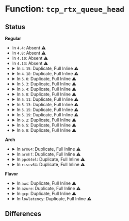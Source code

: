# Function: <code>tcp_rtx_queue_head</code>

## Status
<b>Regular</b>
<ul>
<li>
In <code>4.4</code>: Absent ⚠️
</li>
<li>
In <code>4.8</code>: Absent ⚠️
</li>
<li>
In <code>4.10</code>: Absent ⚠️
</li>
<li>
In <code>4.13</code>: Absent ⚠️
</li>
<li>
<details>
<summary>In <code>4.15</code>: Duplicate, Full Inline ⚠️</summary>

**Collision:** Static Duplication

**Inline:** Full

**Transformation:** False

**Instances:**

```
In net/ipv4/tcp_input.c (ffffffff818b07fb)
Location: include/net/tcp.h:1584
Inline: True
Inline callers:
  - net/ipv4/tcp_input.c:tcp_rcv_state_process
  - net/ipv4/tcp_input.c:tcp_mark_head_lost
  - net/ipv4/tcp_input.c:tcp_enter_loss
  - net/ipv4/tcp_input.c:tcp_sacktag_write_queue
```
```
In net/ipv4/tcp_output.c (ffffffff818b65ef)
Location: include/net/tcp.h:1584
Inline: True
Inline callers:
  - net/ipv4/tcp_output.c:tcp_send_synack
  - net/ipv4/tcp_output.c:tcp_write_xmit
```
```
In net/ipv4/tcp_timer.c (ffffffff818b75b8)
Location: include/net/tcp.h:1584
Inline: True
Inline callers:
  - net/ipv4/tcp_timer.c:tcp_retransmit_timer
  - net/ipv4/tcp_timer.c:tcp_retransmit_timer
```
```
In net/ipv4/tcp_ipv4.c (ffffffff818bbbcb)
Location: include/net/tcp.h:1584
Inline: True
Inline callers:
  - net/ipv4/tcp_ipv4.c:tcp_v4_err
```
</details>
</li>
<li>
<details>
<summary>In <code>4.18</code>: Duplicate, Full Inline ⚠️</summary>

**Collision:** Static Duplication

**Inline:** Full

**Transformation:** False

**Instances:**

```
In net/ipv4/tcp_input.c (ffffffff81905f1c)
Location: include/net/tcp.h:1600
Inline: True
Inline callers:
  - net/ipv4/tcp_input.c:tcp_rcv_state_process
  - net/ipv4/tcp_input.c:tcp_mark_head_lost
  - net/ipv4/tcp_input.c:tcp_enter_loss
  - net/ipv4/tcp_input.c:tcp_sacktag_write_queue
```
```
In net/ipv4/tcp_output.c (ffffffff8190be52)
Location: include/net/tcp.h:1600
Inline: True
Inline callers:
  - net/ipv4/tcp_output.c:tcp_send_synack
  - net/ipv4/tcp_output.c:tcp_write_xmit
```
```
In net/ipv4/tcp_timer.c (ffffffff8190cf35)
Location: include/net/tcp.h:1600
Inline: True
Inline callers:
  - net/ipv4/tcp_timer.c:tcp_retransmit_timer
  - net/ipv4/tcp_timer.c:tcp_retransmit_timer
```
```
In net/ipv4/tcp_ipv4.c (ffffffff81911645)
Location: include/net/tcp.h:1600
Inline: True
Inline callers:
  - net/ipv4/tcp_ipv4.c:tcp_v4_err
```
```
In net/ipv4/tcp_recovery.c (ffffffff8191728b)
Location: include/net/tcp.h:1600
Inline: True
Inline callers:
  - net/ipv4/tcp_recovery.c:tcp_newreno_mark_lost
```
</details>
</li>
<li>
<details>
<summary>In <code>5.0</code>: Duplicate, Full Inline ⚠️</summary>

**Collision:** Static Duplication

**Inline:** Full

**Transformation:** False

**Instances:**

```
In net/ipv4/tcp_input.c (ffffffff819340bc)
Location: include/net/tcp.h:1672
Inline: True
Inline callers:
  - net/ipv4/tcp_input.c:tcp_rcv_state_process
  - net/ipv4/tcp_input.c:tcp_mark_head_lost
  - net/ipv4/tcp_input.c:tcp_enter_loss
  - net/ipv4/tcp_input.c:tcp_sacktag_write_queue
```
```
In net/ipv4/tcp_output.c (ffffffff8193a132)
Location: include/net/tcp.h:1672
Inline: True
Inline callers:
  - net/ipv4/tcp_output.c:tcp_send_synack
  - net/ipv4/tcp_output.c:tcp_write_xmit
```
```
In net/ipv4/tcp_timer.c (ffffffff8193b250)
Location: include/net/tcp.h:1672
Inline: True
Inline callers:
  - net/ipv4/tcp_timer.c:tcp_retransmit_timer
  - net/ipv4/tcp_timer.c:tcp_retransmit_timer
  - net/ipv4/tcp_timer.c:tcp_retransmit_timer
```
```
In net/ipv4/tcp_ipv4.c (ffffffff8193fe06)
Location: include/net/tcp.h:1672
Inline: True
Inline callers:
  - net/ipv4/tcp_ipv4.c:tcp_v4_err
```
```
In net/ipv4/tcp_recovery.c (ffffffff81945a9b)
Location: include/net/tcp.h:1672
Inline: True
Inline callers:
  - net/ipv4/tcp_recovery.c:tcp_newreno_mark_lost
```
</details>
</li>
<li>
<details>
<summary>In <code>5.3</code>: Duplicate, Full Inline ⚠️</summary>

**Collision:** Static Duplication

**Inline:** Full

**Transformation:** False

**Instances:**

```
In net/ipv4/tcp_input.c (ffffffff819976d3)
Location: include/net/tcp.h:1707
Inline: True
Inline callers:
  - net/ipv4/tcp_input.c:tcp_rcv_synsent_state_process
  - net/ipv4/tcp_input.c:tcp_mark_head_lost
  - net/ipv4/tcp_input.c:tcp_enter_loss
  - net/ipv4/tcp_input.c:tcp_sacktag_write_queue
```
```
In net/ipv4/tcp_output.c (ffffffff8199e3d2)
Location: include/net/tcp.h:1707
Inline: True
Inline callers:
  - net/ipv4/tcp_output.c:tcp_send_synack
  - net/ipv4/tcp_output.c:tcp_write_xmit
  - net/ipv4/tcp_output.c:tcp_fragment
```
```
In net/ipv4/tcp_timer.c (ffffffff8199f618)
Location: include/net/tcp.h:1707
Inline: True
Inline callers:
  - net/ipv4/tcp_timer.c:tcp_retransmit_timer
  - net/ipv4/tcp_timer.c:tcp_retransmit_timer
```
```
In net/ipv4/tcp_ipv4.c (ffffffff819a4302)
Location: include/net/tcp.h:1707
Inline: True
Inline callers:
  - net/ipv4/tcp_ipv4.c:tcp_v4_err
```
```
In net/ipv4/tcp_recovery.c (ffffffff819aa09c)
Location: include/net/tcp.h:1707
Inline: True
Inline callers:
  - net/ipv4/tcp_recovery.c:tcp_newreno_mark_lost
```
</details>
</li>
<li>
<details>
<summary>In <code>5.4</code>: Duplicate, Full Inline ⚠️</summary>

**Collision:** Static Duplication

**Inline:** Full

**Transformation:** False

**Instances:**

```
In net/ipv4/tcp_input.c (ffffffff819ce25b)
Location: include/net/tcp.h:1729
Inline: True
Inline callers:
  - net/ipv4/tcp_input.c:tcp_rcv_synsent_state_process
  - net/ipv4/tcp_input.c:tcp_mark_head_lost
  - net/ipv4/tcp_input.c:tcp_enter_loss
  - net/ipv4/tcp_input.c:tcp_sacktag_write_queue
```
```
In net/ipv4/tcp_output.c (ffffffff819d4eb2)
Location: include/net/tcp.h:1729
Inline: True
Inline callers:
  - net/ipv4/tcp_output.c:tcp_send_synack
  - net/ipv4/tcp_output.c:tcp_write_xmit
  - net/ipv4/tcp_output.c:tcp_fragment
```
```
In net/ipv4/tcp_timer.c (ffffffff819d61c2)
Location: include/net/tcp.h:1729
Inline: True
Inline callers:
  - net/ipv4/tcp_timer.c:tcp_retransmit_timer
  - net/ipv4/tcp_timer.c:tcp_retransmit_timer
```
```
In net/ipv4/tcp_ipv4.c (ffffffff819daf22)
Location: include/net/tcp.h:1729
Inline: True
Inline callers:
  - net/ipv4/tcp_ipv4.c:tcp_v4_err
```
```
In net/ipv4/tcp_recovery.c (ffffffff819e0d5c)
Location: include/net/tcp.h:1729
Inline: True
Inline callers:
  - net/ipv4/tcp_recovery.c:tcp_newreno_mark_lost
```
</details>
</li>
<li>
<details>
<summary>In <code>5.8</code>: Duplicate, Full Inline ⚠️</summary>

**Collision:** Static Duplication

**Inline:** Full

**Transformation:** False

**Instances:**

```
In net/ipv4/tcp_input.c (ffffffff81ab8324)
Location: include/net/tcp.h:1758
Inline: True
Inline callers:
  - net/ipv4/tcp_input.c:tcp_rcv_fastopen_synack
  - net/ipv4/tcp_input.c:tcp_fastretrans_alert
  - net/ipv4/tcp_input.c:tcp_fastretrans_alert
  - net/ipv4/tcp_input.c:tcp_try_keep_open
  - net/ipv4/tcp_input.c:tcp_try_undo_recovery
  - net/ipv4/tcp_input.c:tcp_mark_head_lost
  - net/ipv4/tcp_input.c:tcp_timeout_mark_lost
  - net/ipv4/tcp_input.c:tcp_sacktag_write_queue
```
```
In net/ipv4/tcp_output.c (ffffffff81ac1872)
Location: include/net/tcp.h:1758
Inline: True
Inline callers:
  - net/ipv4/tcp_output.c:tcp_send_synack
  - net/ipv4/tcp_output.c:tcp_tso_should_defer
  - net/ipv4/tcp_output.c:tcp_fragment
```
```
In net/ipv4/tcp_timer.c (ffffffff81ac3040)
Location: include/net/tcp.h:1758
Inline: True
Inline callers:
  - net/ipv4/tcp_timer.c:tcp_retransmit_timer
  - net/ipv4/tcp_timer.c:tcp_retransmit_timer
```
```
In net/ipv4/tcp_ipv4.c (ffffffff81ac4f85)
Location: include/net/tcp.h:1758
Inline: True
```
```
In net/ipv4/tcp_recovery.c (ffffffff81ace34c)
Location: include/net/tcp.h:1758
Inline: True
Inline callers:
  - net/ipv4/tcp_recovery.c:tcp_newreno_mark_lost
```
</details>
</li>
<li>
<details>
<summary>In <code>5.11</code>: Duplicate, Full Inline ⚠️</summary>

**Collision:** Static Duplication

**Inline:** Full

**Transformation:** False

**Instances:**

```
In net/ipv4/tcp_input.c (ffffffff81ac3514)
Location: include/net/tcp.h:1772
Inline: True
Inline callers:
  - net/ipv4/tcp_input.c:tcp_rcv_fastopen_synack
  - net/ipv4/tcp_input.c:tcp_fastretrans_alert
  - net/ipv4/tcp_input.c:tcp_fastretrans_alert
  - net/ipv4/tcp_input.c:tcp_try_keep_open
  - net/ipv4/tcp_input.c:tcp_try_undo_recovery
  - net/ipv4/tcp_input.c:tcp_mark_head_lost
  - net/ipv4/tcp_input.c:tcp_timeout_mark_lost
  - net/ipv4/tcp_input.c:tcp_sacktag_write_queue
```
```
In net/ipv4/tcp_output.c (ffffffff81acd2e2)
Location: include/net/tcp.h:1772
Inline: True
Inline callers:
  - net/ipv4/tcp_output.c:tcp_send_synack
  - net/ipv4/tcp_output.c:tcp_tso_should_defer
  - net/ipv4/tcp_output.c:tcp_fragment
```
```
In net/ipv4/tcp_timer.c (ffffffff81aceac0)
Location: include/net/tcp.h:1772
Inline: True
Inline callers:
  - net/ipv4/tcp_timer.c:tcp_retransmit_timer
  - net/ipv4/tcp_timer.c:tcp_retransmit_timer
```
```
In net/ipv4/tcp_ipv4.c (ffffffff81ad0915)
Location: include/net/tcp.h:1772
Inline: True
```
```
In net/ipv4/tcp_recovery.c (ffffffff81ada35c)
Location: include/net/tcp.h:1772
Inline: True
Inline callers:
  - net/ipv4/tcp_recovery.c:tcp_newreno_mark_lost
```
</details>
</li>
<li>
<details>
<summary>In <code>5.13</code>: Duplicate, Full Inline ⚠️</summary>

**Collision:** Static Duplication

**Inline:** Full

**Transformation:** False

**Instances:**

```
In net/ipv4/tcp_input.c (ffffffff81aabbde)
Location: include/net/tcp.h:1776
Inline: True
Inline callers:
  - net/ipv4/tcp_input.c:tcp_rcv_fastopen_synack
  - net/ipv4/tcp_input.c:tcp_fastretrans_alert
  - net/ipv4/tcp_input.c:tcp_fastretrans_alert
  - net/ipv4/tcp_input.c:tcp_try_keep_open
  - net/ipv4/tcp_input.c:tcp_try_undo_recovery
  - net/ipv4/tcp_input.c:tcp_mark_head_lost
  - net/ipv4/tcp_input.c:tcp_enter_loss
  - net/ipv4/tcp_input.c:tcp_sacktag_write_queue
```
```
In net/ipv4/tcp_output.c (ffffffff81ab84b2)
Location: include/net/tcp.h:1776
Inline: True
Inline callers:
  - net/ipv4/tcp_output.c:tcp_send_synack
  - net/ipv4/tcp_output.c:tcp_tso_should_defer
  - net/ipv4/tcp_output.c:tcp_fragment
```
```
In net/ipv4/tcp_timer.c (ffffffff81ab9c61)
Location: include/net/tcp.h:1776
Inline: True
Inline callers:
  - net/ipv4/tcp_timer.c:tcp_retransmit_timer
  - net/ipv4/tcp_timer.c:tcp_retransmit_timer
```
```
In net/ipv4/tcp_ipv4.c (ffffffff81abb9f5)
Location: include/net/tcp.h:1776
Inline: True
```
```
In net/ipv4/tcp_recovery.c (ffffffff81ac53bc)
Location: include/net/tcp.h:1776
Inline: True
Inline callers:
  - net/ipv4/tcp_recovery.c:tcp_newreno_mark_lost
```
</details>
</li>
<li>
<details>
<summary>In <code>5.15</code>: Duplicate, Full Inline ⚠️</summary>

**Collision:** Static Duplication

**Inline:** Full

**Transformation:** False

**Instances:**

```
In net/ipv4/tcp_input.c (ffffffff81b6801e)
Location: include/net/tcp.h:1769
Inline: True
Inline callers:
  - net/ipv4/tcp_input.c:tcp_rcv_fastopen_synack
  - net/ipv4/tcp_input.c:tcp_fastretrans_alert
  - net/ipv4/tcp_input.c:tcp_fastretrans_alert
  - net/ipv4/tcp_input.c:tcp_try_keep_open
  - net/ipv4/tcp_input.c:tcp_try_undo_recovery
  - net/ipv4/tcp_input.c:tcp_mark_head_lost
  - net/ipv4/tcp_input.c:tcp_enter_loss
  - net/ipv4/tcp_input.c:tcp_sacktag_write_queue
```
```
In net/ipv4/tcp_output.c (ffffffff81b756a2)
Location: include/net/tcp.h:1769
Inline: True
Inline callers:
  - net/ipv4/tcp_output.c:tcp_send_synack
  - net/ipv4/tcp_output.c:tcp_write_xmit
  - net/ipv4/tcp_output.c:tcp_fragment
```
```
In net/ipv4/tcp_timer.c (ffffffff81b7709f)
Location: include/net/tcp.h:1769
Inline: True
Inline callers:
  - net/ipv4/tcp_timer.c:tcp_retransmit_timer
  - net/ipv4/tcp_timer.c:tcp_retransmit_timer
```
```
In net/ipv4/tcp_ipv4.c (ffffffff81b78bb5)
Location: include/net/tcp.h:1769
Inline: True
```
```
In net/ipv4/tcp_recovery.c (ffffffff81b83bcc)
Location: include/net/tcp.h:1769
Inline: True
Inline callers:
  - net/ipv4/tcp_recovery.c:tcp_newreno_mark_lost
```
</details>
</li>
<li>
<details>
<summary>In <code>5.19</code>: Duplicate, Full Inline ⚠️</summary>

**Collision:** Static Duplication

**Inline:** Full

**Transformation:** False

**Instances:**

```
In net/ipv4/tcp_input.c (ffffffff81cf7157)
Location: include/net/tcp.h:1830
Inline: True
Inline callers:
  - net/ipv4/tcp_input.c:tcp_rcv_fastopen_synack
  - net/ipv4/tcp_input.c:tcp_fastretrans_alert
  - net/ipv4/tcp_input.c:tcp_fastretrans_alert
  - net/ipv4/tcp_input.c:tcp_try_keep_open
  - net/ipv4/tcp_input.c:tcp_try_undo_recovery
  - net/ipv4/tcp_input.c:tcp_mark_head_lost
  - net/ipv4/tcp_input.c:tcp_enter_loss
  - net/ipv4/tcp_input.c:tcp_sacktag_write_queue
```
```
In net/ipv4/tcp_output.c (ffffffff81d04f42)
Location: include/net/tcp.h:1830
Inline: True
Inline callers:
  - net/ipv4/tcp_output.c:tcp_send_synack
  - net/ipv4/tcp_output.c:tcp_write_xmit
  - net/ipv4/tcp_output.c:tcp_fragment
```
```
In net/ipv4/tcp_timer.c (ffffffff81d069dc)
Location: include/net/tcp.h:1830
Inline: True
Inline callers:
  - net/ipv4/tcp_timer.c:tcp_retransmit_timer
  - net/ipv4/tcp_timer.c:tcp_retransmit_timer
```
```
In net/ipv4/tcp_ipv4.c (ffffffff81d089d5)
Location: include/net/tcp.h:1830
Inline: True
```
```
In net/ipv4/tcp_recovery.c (ffffffff81d1430b)
Location: include/net/tcp.h:1830
Inline: True
Inline callers:
  - net/ipv4/tcp_recovery.c:tcp_newreno_mark_lost
```
</details>
</li>
<li>
<details>
<summary>In <code>6.2</code>: Duplicate, Full Inline ⚠️</summary>

**Collision:** Static Duplication

**Inline:** Full

**Transformation:** False

**Instances:**

```
In net/ipv4/tcp_input.c (ffffffff81ebbbc7)
Location: include/net/tcp.h:1850
Inline: True
Inline callers:
  - net/ipv4/tcp_input.c:tcp_rcv_fastopen_synack
  - net/ipv4/tcp_input.c:tcp_fastretrans_alert
  - net/ipv4/tcp_input.c:tcp_fastretrans_alert
  - net/ipv4/tcp_input.c:tcp_try_keep_open
  - net/ipv4/tcp_input.c:tcp_try_undo_recovery
  - net/ipv4/tcp_input.c:tcp_mark_head_lost
  - net/ipv4/tcp_input.c:tcp_enter_loss
  - net/ipv4/tcp_input.c:tcp_sacktag_write_queue
```
```
In net/ipv4/tcp_output.c (ffffffff81ec9fb2)
Location: include/net/tcp.h:1850
Inline: True
Inline callers:
  - net/ipv4/tcp_output.c:tcp_send_synack
  - net/ipv4/tcp_output.c:tcp_write_xmit
  - net/ipv4/tcp_output.c:tcp_fragment
```
```
In net/ipv4/tcp_timer.c (ffffffff81ecbc3e)
Location: include/net/tcp.h:1850
Inline: True
Inline callers:
  - net/ipv4/tcp_timer.c:tcp_retransmit_timer
  - net/ipv4/tcp_timer.c:tcp_retransmit_timer
```
```
In net/ipv4/tcp_ipv4.c (ffffffff81ecdb15)
Location: include/net/tcp.h:1850
Inline: True
```
```
In net/ipv4/tcp_recovery.c (ffffffff81eda38b)
Location: include/net/tcp.h:1850
Inline: True
Inline callers:
  - net/ipv4/tcp_recovery.c:tcp_newreno_mark_lost
```
</details>
</li>
<li>
<details>
<summary>In <code>6.5</code>: Duplicate, Full Inline ⚠️</summary>

**Collision:** Static Duplication

**Inline:** Full

**Transformation:** False

**Instances:**

```
In net/ipv4/tcp_input.c (ffffffff81f1a046)
Location: include/net/tcp.h:1863
Inline: True
Inline callers:
  - net/ipv4/tcp_input.c:tcp_rcv_fastopen_synack
  - net/ipv4/tcp_input.c:tcp_fastretrans_alert
  - net/ipv4/tcp_input.c:tcp_fastretrans_alert
  - net/ipv4/tcp_input.c:tcp_try_keep_open
  - net/ipv4/tcp_input.c:tcp_try_undo_recovery
  - net/ipv4/tcp_input.c:tcp_mark_head_lost
  - net/ipv4/tcp_input.c:tcp_enter_loss
  - net/ipv4/tcp_input.c:tcp_sacktag_write_queue
```
```
In net/ipv4/tcp_output.c (ffffffff81f28b02)
Location: include/net/tcp.h:1863
Inline: True
Inline callers:
  - net/ipv4/tcp_output.c:tcp_send_synack
  - net/ipv4/tcp_output.c:tcp_write_xmit
  - net/ipv4/tcp_output.c:tcp_fragment
```
```
In net/ipv4/tcp_timer.c (ffffffff81f2a7bf)
Location: include/net/tcp.h:1863
Inline: True
Inline callers:
  - net/ipv4/tcp_timer.c:tcp_retransmit_timer
  - net/ipv4/tcp_timer.c:tcp_retransmit_timer
```
```
In net/ipv4/tcp_ipv4.c (ffffffff81f2c7e5)
Location: include/net/tcp.h:1863
Inline: True
```
```
In net/ipv4/tcp_recovery.c (ffffffff81f3946b)
Location: include/net/tcp.h:1863
Inline: True
Inline callers:
  - net/ipv4/tcp_recovery.c:tcp_newreno_mark_lost
```
</details>
</li>
<li>
<details>
<summary>In <code>6.8</code>: Duplicate, Full Inline ⚠️</summary>

**Collision:** Static Duplication

**Inline:** Full

**Transformation:** False

**Instances:**

```
In net/ipv4/tcp_input.c (ffffffff81fde818)
Location: include/net/tcp.h:1965
Inline: True
Inline callers:
  - net/ipv4/tcp_input.c:tcp_rcv_fastopen_synack
  - net/ipv4/tcp_input.c:tcp_fastretrans_alert
  - net/ipv4/tcp_input.c:tcp_fastretrans_alert
  - net/ipv4/tcp_input.c:tcp_try_keep_open
  - net/ipv4/tcp_input.c:tcp_try_undo_recovery
  - net/ipv4/tcp_input.c:tcp_mark_head_lost
  - net/ipv4/tcp_input.c:tcp_enter_loss
  - net/ipv4/tcp_input.c:tcp_sacktag_write_queue
```
```
In net/ipv4/tcp_output.c (ffffffff81fed5a2)
Location: include/net/tcp.h:1965
Inline: True
Inline callers:
  - net/ipv4/tcp_output.c:tcp_send_synack
  - net/ipv4/tcp_output.c:tcp_write_xmit
  - net/ipv4/tcp_output.c:tcp_fragment
```
```
In net/ipv4/tcp_timer.c (ffffffff81fef382)
Location: include/net/tcp.h:1965
Inline: True
Inline callers:
  - net/ipv4/tcp_timer.c:tcp_retransmit_timer
  - net/ipv4/tcp_timer.c:tcp_retransmit_timer
```
```
In net/ipv4/tcp_ipv4.c (ffffffff81ff16f5)
Location: include/net/tcp.h:1965
Inline: True
```
```
In net/ipv4/tcp_recovery.c (ffffffff81fff55b)
Location: include/net/tcp.h:1965
Inline: True
Inline callers:
  - net/ipv4/tcp_recovery.c:tcp_newreno_mark_lost
```
</details>
</li>
</ul>
<b>Arch</b>
<ul>
<li>
<details>
<summary>In <code>arm64</code>: Duplicate, Full Inline ⚠️</summary>

**Collision:** Static Duplication

**Inline:** Full

**Transformation:** False

**Instances:**

```
In net/ipv4/tcp_input.c (ffff800010c80ca4)
Location: include/net/tcp.h:1729
Inline: True
Inline callers:
  - net/ipv4/tcp_input.c:tcp_rcv_synsent_state_process
  - net/ipv4/tcp_input.c:tcp_mark_head_lost
  - net/ipv4/tcp_input.c:tcp_enter_loss
  - net/ipv4/tcp_input.c:tcp_sacktag_write_queue
```
```
In net/ipv4/tcp_output.c (ffff800010c87b50)
Location: include/net/tcp.h:1729
Inline: True
Inline callers:
  - net/ipv4/tcp_output.c:tcp_send_synack
  - net/ipv4/tcp_output.c:tcp_write_xmit
  - net/ipv4/tcp_output.c:tcp_fragment
```
```
In net/ipv4/tcp_timer.c (ffff800010c891d4)
Location: include/net/tcp.h:1729
Inline: True
Inline callers:
  - net/ipv4/tcp_timer.c:tcp_retransmit_timer
  - net/ipv4/tcp_timer.c:tcp_retransmit_timer
```
```
In net/ipv4/tcp_ipv4.c (ffff800010c8e2d8)
Location: include/net/tcp.h:1729
Inline: True
Inline callers:
  - net/ipv4/tcp_ipv4.c:tcp_v4_err
```
```
In net/ipv4/tcp_recovery.c (ffff800010c94bdc)
Location: include/net/tcp.h:1729
Inline: True
Inline callers:
  - net/ipv4/tcp_recovery.c:tcp_newreno_mark_lost
```
</details>
</li>
<li>
<details>
<summary>In <code>armhf</code>: Duplicate, Full Inline ⚠️</summary>

**Collision:** Static Duplication

**Inline:** Full

**Transformation:** False

**Instances:**

```
In net/ipv4/tcp_input.c (c0d8fed4)
Location: include/net/tcp.h:1729
Inline: True
Inline callers:
  - net/ipv4/tcp_input.c:tcp_rcv_synsent_state_process
  - net/ipv4/tcp_input.c:tcp_mark_head_lost
  - net/ipv4/tcp_input.c:tcp_enter_loss
  - net/ipv4/tcp_input.c:tcp_sacktag_write_queue
```
```
In net/ipv4/tcp_output.c (c0d96e9c)
Location: include/net/tcp.h:1729
Inline: True
Inline callers:
  - net/ipv4/tcp_output.c:tcp_send_synack
  - net/ipv4/tcp_output.c:tcp_write_xmit
  - net/ipv4/tcp_output.c:tcp_fragment
```
```
In net/ipv4/tcp_timer.c (c0d9822c)
Location: include/net/tcp.h:1729
Inline: True
Inline callers:
  - net/ipv4/tcp_timer.c:tcp_retransmit_timer
  - net/ipv4/tcp_timer.c:tcp_retransmit_timer
```
```
In net/ipv4/tcp_ipv4.c (c0d9d308)
Location: include/net/tcp.h:1729
Inline: True
Inline callers:
  - net/ipv4/tcp_ipv4.c:tcp_v4_err
```
```
In net/ipv4/tcp_recovery.c (c0da346c)
Location: include/net/tcp.h:1729
Inline: True
Inline callers:
  - net/ipv4/tcp_recovery.c:tcp_newreno_mark_lost
```
</details>
</li>
<li>
<details>
<summary>In <code>ppc64el</code>: Duplicate, Full Inline ⚠️</summary>

**Collision:** Static Duplication

**Inline:** Full

**Transformation:** False

**Instances:**

```
In net/ipv4/tcp_input.c (c000000000d8bab0)
Location: include/net/tcp.h:1729
Inline: True
Inline callers:
  - net/ipv4/tcp_input.c:tcp_rcv_synsent_state_process
  - net/ipv4/tcp_input.c:tcp_mark_head_lost
  - net/ipv4/tcp_input.c:tcp_enter_loss
  - net/ipv4/tcp_input.c:tcp_sacktag_write_queue
```
```
In net/ipv4/tcp_output.c (c000000000d94810)
Location: include/net/tcp.h:1729
Inline: True
Inline callers:
  - net/ipv4/tcp_output.c:tcp_send_synack
  - net/ipv4/tcp_output.c:tcp_write_xmit
  - net/ipv4/tcp_output.c:tcp_fragment
```
```
In net/ipv4/tcp_timer.c (c000000000d96444)
Location: include/net/tcp.h:1729
Inline: True
Inline callers:
  - net/ipv4/tcp_timer.c:tcp_retransmit_timer
  - net/ipv4/tcp_timer.c:tcp_retransmit_timer
```
```
In net/ipv4/tcp_ipv4.c (c000000000d9cce8)
Location: include/net/tcp.h:1729
Inline: True
Inline callers:
  - net/ipv4/tcp_ipv4.c:tcp_v4_err
```
```
In net/ipv4/tcp_recovery.c (c000000000da549c)
Location: include/net/tcp.h:1729
Inline: True
Inline callers:
  - net/ipv4/tcp_recovery.c:tcp_newreno_mark_lost
```
</details>
</li>
<li>
<details>
<summary>In <code>riscv64</code>: Duplicate, Full Inline ⚠️</summary>

**Collision:** Static Duplication

**Inline:** Full

**Transformation:** False

**Instances:**

```
In net/ipv4/tcp_input.c (ffffffe0007e2c1a)
Location: include/net/tcp.h:1729
Inline: True
Inline callers:
  - net/ipv4/tcp_input.c:tcp_rcv_synsent_state_process
  - net/ipv4/tcp_input.c:tcp_mark_head_lost
  - net/ipv4/tcp_input.c:tcp_enter_loss
  - net/ipv4/tcp_input.c:tcp_sacktag_write_queue
```
```
In net/ipv4/tcp_output.c (ffffffe0007e8e58)
Location: include/net/tcp.h:1729
Inline: True
Inline callers:
  - net/ipv4/tcp_output.c:tcp_send_synack
  - net/ipv4/tcp_output.c:tcp_write_xmit
  - net/ipv4/tcp_output.c:tcp_fragment
```
```
In net/ipv4/tcp_timer.c (ffffffe0007ea138)
Location: include/net/tcp.h:1729
Inline: True
Inline callers:
  - net/ipv4/tcp_timer.c:tcp_retransmit_timer
  - net/ipv4/tcp_timer.c:tcp_retransmit_timer
```
```
In net/ipv4/tcp_ipv4.c (ffffffe0007ee6e2)
Location: include/net/tcp.h:1729
Inline: True
Inline callers:
  - net/ipv4/tcp_ipv4.c:tcp_v4_err
```
```
In net/ipv4/tcp_recovery.c (ffffffe0007f3f54)
Location: include/net/tcp.h:1729
Inline: True
Inline callers:
  - net/ipv4/tcp_recovery.c:tcp_newreno_mark_lost
```
</details>
</li>
</ul>
<b>Flavor</b>
<ul>
<li>
<details>
<summary>In <code>aws</code>: Duplicate, Full Inline ⚠️</summary>

**Collision:** Static Duplication

**Inline:** Full

**Transformation:** False

**Instances:**

```
In net/ipv4/tcp_input.c (ffffffff8196e0cb)
Location: include/net/tcp.h:1729
Inline: True
Inline callers:
  - net/ipv4/tcp_input.c:tcp_rcv_synsent_state_process
  - net/ipv4/tcp_input.c:tcp_mark_head_lost
  - net/ipv4/tcp_input.c:tcp_enter_loss
  - net/ipv4/tcp_input.c:tcp_sacktag_write_queue
```
```
In net/ipv4/tcp_output.c (ffffffff81974d22)
Location: include/net/tcp.h:1729
Inline: True
Inline callers:
  - net/ipv4/tcp_output.c:tcp_send_synack
  - net/ipv4/tcp_output.c:tcp_write_xmit
  - net/ipv4/tcp_output.c:tcp_fragment
```
```
In net/ipv4/tcp_timer.c (ffffffff81976032)
Location: include/net/tcp.h:1729
Inline: True
Inline callers:
  - net/ipv4/tcp_timer.c:tcp_retransmit_timer
  - net/ipv4/tcp_timer.c:tcp_retransmit_timer
```
```
In net/ipv4/tcp_ipv4.c (ffffffff8197ad92)
Location: include/net/tcp.h:1729
Inline: True
Inline callers:
  - net/ipv4/tcp_ipv4.c:tcp_v4_err
```
```
In net/ipv4/tcp_recovery.c (ffffffff81980bcc)
Location: include/net/tcp.h:1729
Inline: True
Inline callers:
  - net/ipv4/tcp_recovery.c:tcp_newreno_mark_lost
```
</details>
</li>
<li>
<details>
<summary>In <code>azure</code>: Duplicate, Full Inline ⚠️</summary>

**Collision:** Static Duplication

**Inline:** Full

**Transformation:** False

**Instances:**

```
In net/ipv4/tcp_input.c (ffffffff81927bbb)
Location: include/net/tcp.h:1729
Inline: True
Inline callers:
  - net/ipv4/tcp_input.c:tcp_rcv_synsent_state_process
  - net/ipv4/tcp_input.c:tcp_mark_head_lost
  - net/ipv4/tcp_input.c:tcp_enter_loss
  - net/ipv4/tcp_input.c:tcp_sacktag_write_queue
```
```
In net/ipv4/tcp_output.c (ffffffff8192e7e2)
Location: include/net/tcp.h:1729
Inline: True
Inline callers:
  - net/ipv4/tcp_output.c:tcp_send_synack
  - net/ipv4/tcp_output.c:tcp_write_xmit
  - net/ipv4/tcp_output.c:tcp_fragment
```
```
In net/ipv4/tcp_timer.c (ffffffff8192faf2)
Location: include/net/tcp.h:1729
Inline: True
Inline callers:
  - net/ipv4/tcp_timer.c:tcp_retransmit_timer
  - net/ipv4/tcp_timer.c:tcp_retransmit_timer
```
```
In net/ipv4/tcp_ipv4.c (ffffffff81934852)
Location: include/net/tcp.h:1729
Inline: True
Inline callers:
  - net/ipv4/tcp_ipv4.c:tcp_v4_err
```
```
In net/ipv4/tcp_recovery.c (ffffffff8193a68c)
Location: include/net/tcp.h:1729
Inline: True
Inline callers:
  - net/ipv4/tcp_recovery.c:tcp_newreno_mark_lost
```
</details>
</li>
<li>
<details>
<summary>In <code>gcp</code>: Duplicate, Full Inline ⚠️</summary>

**Collision:** Static Duplication

**Inline:** Full

**Transformation:** False

**Instances:**

```
In net/ipv4/tcp_input.c (ffffffff819d889b)
Location: include/net/tcp.h:1729
Inline: True
Inline callers:
  - net/ipv4/tcp_input.c:tcp_rcv_synsent_state_process
  - net/ipv4/tcp_input.c:tcp_mark_head_lost
  - net/ipv4/tcp_input.c:tcp_enter_loss
  - net/ipv4/tcp_input.c:tcp_sacktag_write_queue
```
```
In net/ipv4/tcp_output.c (ffffffff819df4f2)
Location: include/net/tcp.h:1729
Inline: True
Inline callers:
  - net/ipv4/tcp_output.c:tcp_send_synack
  - net/ipv4/tcp_output.c:tcp_write_xmit
  - net/ipv4/tcp_output.c:tcp_fragment
```
```
In net/ipv4/tcp_timer.c (ffffffff819e0802)
Location: include/net/tcp.h:1729
Inline: True
Inline callers:
  - net/ipv4/tcp_timer.c:tcp_retransmit_timer
  - net/ipv4/tcp_timer.c:tcp_retransmit_timer
```
```
In net/ipv4/tcp_ipv4.c (ffffffff819e5562)
Location: include/net/tcp.h:1729
Inline: True
Inline callers:
  - net/ipv4/tcp_ipv4.c:tcp_v4_err
```
```
In net/ipv4/tcp_recovery.c (ffffffff819eb39c)
Location: include/net/tcp.h:1729
Inline: True
Inline callers:
  - net/ipv4/tcp_recovery.c:tcp_newreno_mark_lost
```
</details>
</li>
<li>
<details>
<summary>In <code>lowlatency</code>: Duplicate, Full Inline ⚠️</summary>

**Collision:** Static Duplication

**Inline:** Full

**Transformation:** False

**Instances:**

```
In net/ipv4/tcp_input.c (ffffffff819e24f2)
Location: include/net/tcp.h:1729
Inline: True
Inline callers:
  - net/ipv4/tcp_input.c:tcp_rcv_synsent_state_process
  - net/ipv4/tcp_input.c:tcp_mark_head_lost
  - net/ipv4/tcp_input.c:tcp_enter_loss
  - net/ipv4/tcp_input.c:tcp_sacktag_write_queue
```
```
In net/ipv4/tcp_output.c (ffffffff819e91a2)
Location: include/net/tcp.h:1729
Inline: True
Inline callers:
  - net/ipv4/tcp_output.c:tcp_send_synack
  - net/ipv4/tcp_output.c:tcp_write_xmit
  - net/ipv4/tcp_output.c:tcp_fragment
```
```
In net/ipv4/tcp_timer.c (ffffffff819ea4c2)
Location: include/net/tcp.h:1729
Inline: True
Inline callers:
  - net/ipv4/tcp_timer.c:tcp_retransmit_timer
  - net/ipv4/tcp_timer.c:tcp_retransmit_timer
```
```
In net/ipv4/tcp_ipv4.c (ffffffff819ef210)
Location: include/net/tcp.h:1729
Inline: True
Inline callers:
  - net/ipv4/tcp_ipv4.c:tcp_v4_err
```
```
In net/ipv4/tcp_recovery.c (ffffffff819f521c)
Location: include/net/tcp.h:1729
Inline: True
Inline callers:
  - net/ipv4/tcp_recovery.c:tcp_newreno_mark_lost
```
</details>
</li>
</ul>

## Differences
